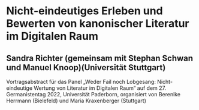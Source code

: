 # Nicht-eindeutiges Erleben und Bewerten von kanonischer Literatur im Digitalen Raum

## Sandra Richter (gemeinsam mit Stephan Schwan und Manuel Knoop)(Universität Stuttgart)

Vortragsabstract für das Panel „Weder Fail noch Lobgesang: Nicht-eindeutige Wertung von Literatur im Digitalen Raum“ auf dem 27. Germanistentag 2022, Universität Paderborn, organisiert von Berenike Herrmann (Bielefeld) und Maria Kraxenberger (Stuttgart)
